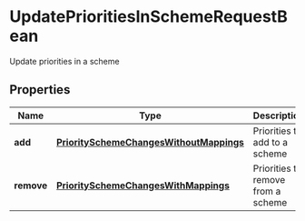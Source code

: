 

# UpdatePrioritiesInSchemeRequestBean

Update priorities in a scheme

## Properties

| Name | Type | Description | Notes |
|------------ | ------------- | ------------- | -------------|
|**add** | [**PrioritySchemeChangesWithoutMappings**](PrioritySchemeChangesWithoutMappings.md) | Priorities to add to a scheme |  [optional] |
|**remove** | [**PrioritySchemeChangesWithMappings**](PrioritySchemeChangesWithMappings.md) | Priorities to remove from a scheme |  [optional] |



